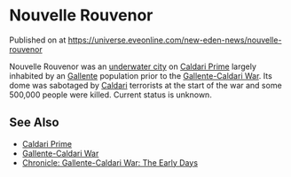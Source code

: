 # Nouvelle Rouvenor
Published on  at https://universe.eveonline.com/new-eden-news/nouvelle-rouvenor

Nouvelle Rouvenor was an [underwater city](iPOJ3rI5MCUlvDiZDb65V) on [Caldari Prime](1yEhptNaSoG42YRSay711i) largely inhabited by an [Gallente](4bufc5OaK80rlo20Pez6gK) population prior to the [Gallente-Caldari War](1ehjby0lOpdwMJf9CprPtV). Its dome was sabotaged by [Caldari](7unGNsrMFwIWXMMbrM2jfy) terrorists at the start of the
war and some 500,000 people were killed. Current status is unknown.

See Also
--------
- [Caldari Prime](1yEhptNaSoG42YRSay711i)
- [Gallente-Caldari War](1ehjby0lOpdwMJf9CprPtV)
- [Chronicle: Gallente-Caldari War: The Early Days](4KQjPDSS3AemzIyK0BIr1E)
